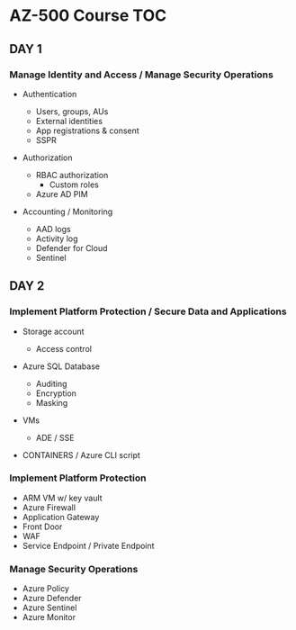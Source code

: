 # AZ-500 Course TOC

## DAY 1

### Manage Identity and Access / Manage Security Operations

* Authentication
  * Users, groups, AUs
  * External identities
  * App registrations & consent
  * SSPR

* Authorization
  * RBAC authorization
    * Custom roles
  * Azure AD PIM

* Accounting / Monitoring
  * AAD logs
  * Activity log
  * Defender for Cloud
  * Sentinel



















## DAY 2

### Implement Platform Protection / Secure Data and Applications

* Storage account
  * Access control
* Azure SQL Database
  * Auditing
  * Encryption
  * Masking
* VMs
  * ADE / SSE

* CONTAINERS / Azure CLI script

### Implement Platform Protection

* ARM VM w/ key vault
* Azure Firewall
* Application Gateway
* Front Door
* WAF
* Service Endpoint / Private Endpoint

### Manage Security Operations

* Azure Policy
* Azure Defender
* Azure Sentinel
* Azure Monitor
